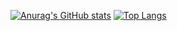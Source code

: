 [![Anurag's GitHub stats](https://github-readme-stats.vercel.app/api?username=sergiubucur)](https://github.com/anuraghazra/github-readme-stats)
[![Top Langs](https://github-readme-stats.vercel.app/api/top-langs/?username=anuraghazra)](https://github.com/anuraghazra/github-readme-stats)
